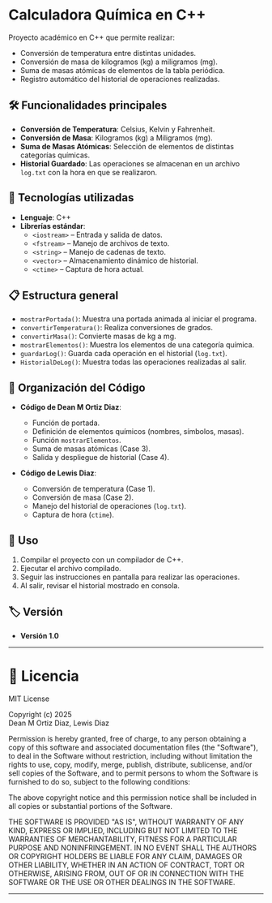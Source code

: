 # Calculadora Química en C++

Proyecto académico en C++ que permite realizar:

- Conversión de temperatura entre distintas unidades.
- Conversión de masa de kilogramos (kg) a miligramos (mg).
- Suma de masas atómicas de elementos de la tabla periódica.
- Registro automático del historial de operaciones realizadas.

## 🛠️ Funcionalidades principales

- **Conversión de Temperatura**: Celsius, Kelvin y Fahrenheit.
- **Conversión de Masa**: Kilogramos (kg) a Miligramos (mg).
- **Suma de Masas Atómicas**: Selección de elementos de distintas categorías químicas.
- **Historial Guardado**: Las operaciones se almacenan en un archivo `log.txt` con la hora en que se realizaron.

## 🚀 Tecnologías utilizadas

- **Lenguaje**: C++
- **Librerías estándar**:
  - `<iostream>` – Entrada y salida de datos.
  - `<fstream>` – Manejo de archivos de texto.
  - `<string>` – Manejo de cadenas de texto.
  - `<vector>` – Almacenamiento dinámico de historial.
  - `<ctime>` – Captura de hora actual.

## 📋 Estructura general

- `mostrarPortada()`: Muestra una portada animada al iniciar el programa.
- `convertirTemperatura()`: Realiza conversiones de grados.
- `convertirMasa()`: Convierte masas de kg a mg.
- `mostrarElementos()`: Muestra los elementos de una categoría química.
- `guardarLog()`: Guarda cada operación en el historial (`log.txt`).
- `HistorialDeLog()`: Muestra todas las operaciones realizadas al salir.

## 📂 Organización del Código

- **Código de Dean M Ortiz Diaz**:
  - Función de portada.
  - Definición de elementos químicos (nombres, símbolos, masas).
  - Función `mostrarElementos`.
  - Suma de masas atómicas (Case 3).
  - Salida y despliegue de historial (Case 4).

- **Código de Lewis Diaz**:
  - Conversión de temperatura (Case 1).
  - Conversión de masa (Case 2).
  - Manejo del historial de operaciones (`log.txt`).
  - Captura de hora (`ctime`).

## 📄 Uso

1. Compilar el proyecto con un compilador de C++.
2. Ejecutar el archivo compilado.
3. Seguir las instrucciones en pantalla para realizar las operaciones.
4. Al salir, revisar el historial mostrado en consola.

## 🏷️ Versión

- **Versión 1.0**

---

# 🧾 Licencia

MIT License

Copyright (c) 2025  
Dean M Ortiz Diaz, Lewis Diaz

Permission is hereby granted, free of charge, to any person obtaining a copy
of this software and associated documentation files (the "Software"), to deal
in the Software without restriction, including without limitation the rights
to use, copy, modify, merge, publish, distribute, sublicense, and/or sell
copies of the Software, and to permit persons to whom the Software is
furnished to do so, subject to the following conditions:

The above copyright notice and this permission notice shall be included in all
copies or substantial portions of the Software.

THE SOFTWARE IS PROVIDED "AS IS", WITHOUT WARRANTY OF ANY KIND, EXPRESS OR
IMPLIED, INCLUDING BUT NOT LIMITED TO THE WARRANTIES OF MERCHANTABILITY,
FITNESS FOR A PARTICULAR PURPOSE AND NONINFRINGEMENT. IN NO EVENT SHALL THE
AUTHORS OR COPYRIGHT HOLDERS BE LIABLE FOR ANY CLAIM, DAMAGES OR OTHER
LIABILITY, WHETHER IN AN ACTION OF CONTRACT, TORT OR OTHERWISE, ARISING FROM,
OUT OF OR IN CONNECTION WITH THE SOFTWARE OR THE USE OR OTHER DEALINGS IN THE
SOFTWARE.

---
